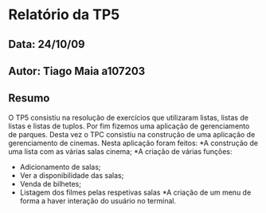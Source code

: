 # Relatório da TP5
## Data: 24/10/09
## Autor: Tiago Maia a107203
## Resumo
O TP5 consistiu na resolução de exercícios que utilizaram listas, listas de listas e listas de tuplos. Por fim fizemos uma aplicação de gerenciamento de parques.
Desta vez o TPC consistiu na construção de uma aplicação de gerenciamento de cinemas. Nesta aplicação foram feitos:
*A construção de uma lista com as várias salas cinema;
*A criação de várias funções:
  * Adicionamento de salas;
  * Ver a disponibilidade das salas;
  * Venda de bilhetes;
  * Listagem dos filmes pelas respetivas salas
*A criação de um menu de forma a haver interação do usuário no terminal.

